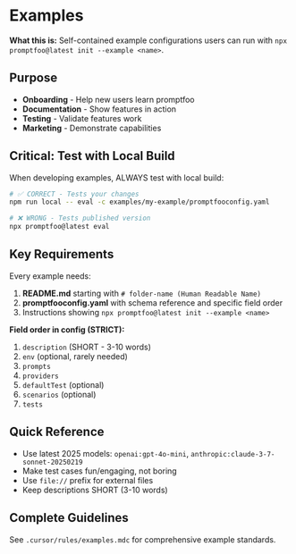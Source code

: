 # Examples

**What this is:** Self-contained example configurations users can run with `npx promptfoo@latest init --example <name>`.

## Purpose

- **Onboarding** - Help new users learn promptfoo
- **Documentation** - Show features in action
- **Testing** - Validate features work
- **Marketing** - Demonstrate capabilities

## Critical: Test with Local Build

When developing examples, ALWAYS test with local build:

```bash
# ✅ CORRECT - Tests your changes
npm run local -- eval -c examples/my-example/promptfooconfig.yaml

# ❌ WRONG - Tests published version
npx promptfoo@latest eval
```

## Key Requirements

Every example needs:
1. **README.md** starting with `# folder-name (Human Readable Name)`
2. **promptfooconfig.yaml** with schema reference and specific field order
3. Instructions showing `npx promptfoo@latest init --example <name>`

**Field order in config (STRICT):**
1. `description` (SHORT - 3-10 words)
2. `env` (optional, rarely needed)
3. `prompts`
4. `providers`
5. `defaultTest` (optional)
6. `scenarios` (optional)
7. `tests`

## Quick Reference

- Use latest 2025 models: `openai:gpt-4o-mini`, `anthropic:claude-3-7-sonnet-20250219`
- Make test cases fun/engaging, not boring
- Use `file://` prefix for external files
- Keep descriptions SHORT (3-10 words)

## Complete Guidelines

See `.cursor/rules/examples.mdc` for comprehensive example standards.
